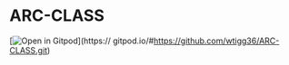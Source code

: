 # ARC-CLASS 
[![Open in Gitpod](https://gitpod.io/button/open-in-gitpod.svg)](https:// gitpod.io/#https://github.com/wtigg36/ARC-CLASS.git)
 
